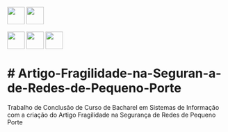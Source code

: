    <div style="display: inline_block"><br>
   <img align="center" height="40" width="40" src="https://lksistemas.com.br/img/icons/pfsense.svg">
     <img align="center" height="40" width="40" src="https://lksistemas.com.br/img/icons/Linux-Light.svg">
     <br/><br/>
     <a href="http://lattes.cnpq.br/0086088818420944" target="_blank" ><img align="center" height="40" width="40" src="https://lksistemas.com.br/img/icons/lattes.svg"></a>
     <a href="https://www.linkedin.com/pub/lucas-rodrigues-monteiro/3a/66/a08" target="_blank" ><img align="center" height="40" width="40" src="https://lksistemas.com.br/img/icons/LinkedIn.svg"></a>
      <a href="https://twitter.com/lucas_lksis" target="_blank" ><img align="center" height="40" width="40" src="https://lksistemas.com.br/img/icons/Twitter.svg"></a>
</div>
<h1># Artigo-Fragilidade-na-Seguran-a-de-Redes-de-Pequeno-Porte</h1>
Trabalho de Conclusão de Curso de Bacharel em Sistemas de Informação com a criação do Artigo Fragilidade na Segurança de Redes de Pequeno Porte
